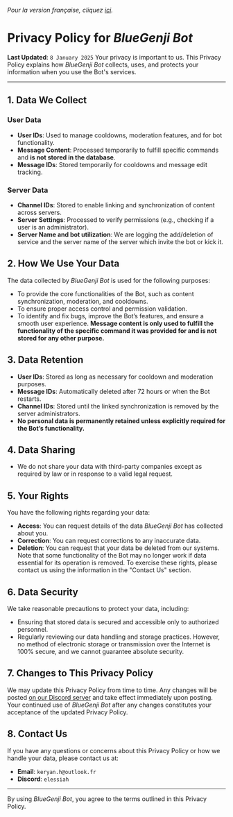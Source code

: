 *Pour la version française, cliquez [ici](https://bluegenji-esport.fr/bot-legal-terms/politiqueConfidentialite.pdf).*
# Privacy Policy for _BlueGenji Bot_
**Last Updated**: `8 January 2025`
Your privacy is important to us. This Privacy Policy explains how _BlueGenji Bot_ collects, uses, and protects your information when you use the Bot's services.

---
## 1. **Data We Collect**
### **User Data**
- **User IDs**: Used to manage cooldowns, moderation features, and for bot functionality.
- **Message Content**: Processed temporarily to fulfill specific commands and **is not stored in the database**.
- **Message IDs**: Stored temporarily for cooldowns and message edit tracking.
### **Server Data**
- **Channel IDs**: Stored to enable linking and synchronization of content across servers.
- **Server Settings**: Processed to verify permissions (e.g., checking if a user is an administrator).
- **Server Name and bot utilization**: We are logging the add/deletion of service and the server name of the server which invite the bot or kick it.

## 2. **How We Use Your Data**
The data collected by _BlueGenji Bot_ is used for the following purposes:
- To provide the core functionalities of the Bot, such as content synchronization, moderation, and cooldowns.
- To ensure proper access control and permission validation.
- To identify and fix bugs, improve the Bot’s features, and ensure a smooth user experience.
  **Message content is only used to fulfill the functionality of the specific command it was provided for and is not stored for any other purpose.**

## 3. **Data Retention**
- **User IDs**: Stored as long as necessary for cooldown and moderation purposes.
- **Message IDs**: Automatically deleted after 72 hours or when the Bot restarts.
- **Channel IDs**: Stored until the linked synchronization is removed by the server administrators.
- **No personal data is permanently retained unless explicitly required for the Bot’s functionality.**

## 4. **Data Sharing**
- We do not share your data with third-party companies except as required by law or in response to a valid legal request.

## 5. **Your Rights**
You have the following rights regarding your data:
- **Access**: You can request details of the data _BlueGenji Bot_ has collected about you.
- **Correction**: You can request corrections to any inaccurate data.
- **Deletion**: You can request that your data be deleted from our systems. Note that some functionality of the Bot may no longer work if data essential for its operation is removed.
  To exercise these rights, please contact us using the information in the "Contact Us" section.

## 6. **Data Security**
We take reasonable precautions to protect your data, including:
- Ensuring that stored data is secured and accessible only to authorized personnel.
- Regularly reviewing our data handling and storage practices.
  However, no method of electronic storage or transmission over the Internet is 100% secure, and we cannot guarantee absolute security.

## 7. **Changes to This Privacy Policy**
We may update this Privacy Policy from time to time. Any changes will be posted [on our Discord server](https://discord.gg/5kG9DDKx) and take effect immediately upon posting. Your continued use of _BlueGenji Bot_ after any changes constitutes your acceptance of the updated Privacy Policy.

## 8. **Contact Us**
If you have any questions or concerns about this Privacy Policy or how we handle your data, please contact us at:
- **Email**: `keryan.h@outlook.fr`
- **Discord**: `elessiah`

---
By using _BlueGenji Bot_, you agree to the terms outlined in this Privacy Policy.